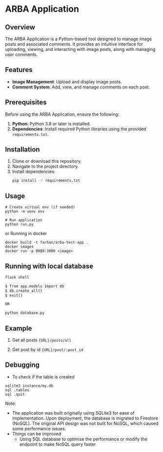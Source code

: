 # ARBA Application

## Overview

The ARBA Application is a Python-based tool designed to manage image posts and associated comments. It provides an intuitive interface for uploading, viewing, and interacting with image posts, along with managing user comments.

## Features

- **Image Management**: Upload and display image posts.
- **Comment System**: Add, view, and manage comments on each post.

## Prerequisites

Before using the ARBA Application, ensure the following:

1. **Python**: Python 3.8 or later is installed.
2. **Dependencies**: Install required Python libraries using the provided `requirements.txt`.

## Installation

1. Clone or download this repository.
2. Navigate to the project directory.
3. Install dependencies:
   ```bash
   pip install -r requirements.txt
   ```

## Usage

```
# Create virtual env (if needed)
python -m venv env

# Run application
python run.py

```

or Running in docker

```
docker build -t farhan/arba-test-app .
docker images
docker run -p 8080:3000 <image>
```

## Running with local database

```bash
flask shell

$ from app.models import db
$ db.create_all()
$ exit()

OR

python database.py
```

## Example

1. Get all posts
   `{URL}/posts/all`

2. Get post by id
   `{URL}/post/:post_id`

## Debugging

- To check if the table is created

```
sqlite3 instance/my.db
sql .tables
sql .quit
```

Note:

- The application was built originally using SQLite3 for ease of implementation.
  Upon deployment, the database is migrated to Firestore (NoSQL). The original API design was not built for NoSQL, which caused some performance issues.
- Things can be improved
  - Using SQL database to optimise the performance or modify the endpoint to make NoSQL query faster

